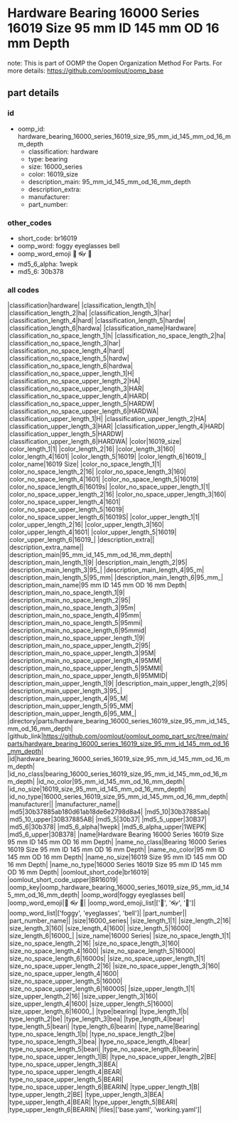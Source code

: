# Hardware Bearing 16000 Series 16019 Size 95 mm ID 145 mm OD 16 mm Depth  

note: This is part of OOMP the Oopen Organization Method For Parts. For more details: https://github.com/oomlout/oomp_base

##  part details





### id
* oomp_id: hardware_bearing_16000_series_16019_size_95_mm_id_145_mm_od_16_mm_depth
  * classification: hardware
  * type: bearing
  * size: 16000_series
  * color: 16019_size
  * description_main: 95_mm_id_145_mm_od_16_mm_depth
  * description_extra: 
  * manufacturer: 
  * part_number: 

### other_codes
* short_code: br16019
* oomp_word: foggy eyeglasses bell
* oomp_word_emoji :foggy: :eyeglasses: :bell:
* md5_6_alpha: 1wepk
* md5_6: 30b378

### all codes 
|classification|hardware|
|classification_length_1|h|
|classification_length_2|ha|
|classification_length_3|har|
|classification_length_4|hard|
|classification_length_5|hardw|
|classification_length_6|hardwa|
|classification_name|Hardware|
|classification_no_space_length_1|h|
|classification_no_space_length_2|ha|
|classification_no_space_length_3|har|
|classification_no_space_length_4|hard|
|classification_no_space_length_5|hardw|
|classification_no_space_length_6|hardwa|
|classification_no_space_upper_length_1|H|
|classification_no_space_upper_length_2|HA|
|classification_no_space_upper_length_3|HAR|
|classification_no_space_upper_length_4|HARD|
|classification_no_space_upper_length_5|HARDW|
|classification_no_space_upper_length_6|HARDWA|
|classification_upper_length_1|H|
|classification_upper_length_2|HA|
|classification_upper_length_3|HAR|
|classification_upper_length_4|HARD|
|classification_upper_length_5|HARDW|
|classification_upper_length_6|HARDWA|
|color|16019_size|
|color_length_1|1|
|color_length_2|16|
|color_length_3|160|
|color_length_4|1601|
|color_length_5|16019|
|color_length_6|16019_|
|color_name|16019 Size|
|color_no_space_length_1|1|
|color_no_space_length_2|16|
|color_no_space_length_3|160|
|color_no_space_length_4|1601|
|color_no_space_length_5|16019|
|color_no_space_length_6|16019s|
|color_no_space_upper_length_1|1|
|color_no_space_upper_length_2|16|
|color_no_space_upper_length_3|160|
|color_no_space_upper_length_4|1601|
|color_no_space_upper_length_5|16019|
|color_no_space_upper_length_6|16019S|
|color_upper_length_1|1|
|color_upper_length_2|16|
|color_upper_length_3|160|
|color_upper_length_4|1601|
|color_upper_length_5|16019|
|color_upper_length_6|16019_|
|description_extra||
|description_extra_name||
|description_main|95_mm_id_145_mm_od_16_mm_depth|
|description_main_length_1|9|
|description_main_length_2|95|
|description_main_length_3|95_|
|description_main_length_4|95_m|
|description_main_length_5|95_mm|
|description_main_length_6|95_mm_|
|description_main_name|95 mm ID 145 mm OD 16 mm Depth|
|description_main_no_space_length_1|9|
|description_main_no_space_length_2|95|
|description_main_no_space_length_3|95m|
|description_main_no_space_length_4|95mm|
|description_main_no_space_length_5|95mmi|
|description_main_no_space_length_6|95mmid|
|description_main_no_space_upper_length_1|9|
|description_main_no_space_upper_length_2|95|
|description_main_no_space_upper_length_3|95M|
|description_main_no_space_upper_length_4|95MM|
|description_main_no_space_upper_length_5|95MMI|
|description_main_no_space_upper_length_6|95MMID|
|description_main_upper_length_1|9|
|description_main_upper_length_2|95|
|description_main_upper_length_3|95_|
|description_main_upper_length_4|95_M|
|description_main_upper_length_5|95_MM|
|description_main_upper_length_6|95_MM_|
|directory|parts/hardware_bearing_16000_series_16019_size_95_mm_id_145_mm_od_16_mm_depth|
|github_link|https://github.com/oomlout/oomlout_oomp_part_src/tree/main/parts/hardware_bearing_16000_series_16019_size_95_mm_id_145_mm_od_16_mm_depth|
|id|hardware_bearing_16000_series_16019_size_95_mm_id_145_mm_od_16_mm_depth|
|id_no_class|bearing_16000_series_16019_size_95_mm_id_145_mm_od_16_mm_depth|
|id_no_color|95_mm_id_145_mm_od_16_mm_depth|
|id_no_size|16019_size_95_mm_id_145_mm_od_16_mm_depth|
|id_no_type|16000_series_16019_size_95_mm_id_145_mm_od_16_mm_depth|
|manufacturer||
|manufacturer_name||
|md5|30b37885ab180d61ab18de6e2798d8a4|
|md5_10|30b37885ab|
|md5_10_upper|30B37885AB|
|md5_5|30b37|
|md5_5_upper|30B37|
|md5_6|30b378|
|md5_6_alpha|1wepk|
|md5_6_alpha_upper|1WEPK|
|md5_6_upper|30B378|
|name|Hardware Bearing 16000 Series 16019 Size 95 mm ID 145 mm OD 16 mm Depth|
|name_no_class|Bearing 16000 Series 16019 Size 95 mm ID 145 mm OD 16 mm Depth|
|name_no_color|95 mm ID 145 mm OD 16 mm Depth|
|name_no_size|16019 Size 95 mm ID 145 mm OD 16 mm Depth|
|name_no_type|16000 Series 16019 Size 95 mm ID 145 mm OD 16 mm Depth|
|oomlout_short_code|br16019|
|oomlout_short_code_upper|BR16019|
|oomp_key|oomp_hardware_bearing_16000_series_16019_size_95_mm_id_145_mm_od_16_mm_depth|
|oomp_word|foggy eyeglasses bell|
|oomp_word_emoji|:foggy: :eyeglasses: :bell:|
|oomp_word_emoji_list|[':foggy:', ':eyeglasses:', ':bell:']|
|oomp_word_list|['foggy', 'eyeglasses', 'bell']|
|part_number||
|part_number_name||
|size|16000_series|
|size_length_1|1|
|size_length_2|16|
|size_length_3|160|
|size_length_4|1600|
|size_length_5|16000|
|size_length_6|16000_|
|size_name|16000 Series|
|size_no_space_length_1|1|
|size_no_space_length_2|16|
|size_no_space_length_3|160|
|size_no_space_length_4|1600|
|size_no_space_length_5|16000|
|size_no_space_length_6|16000s|
|size_no_space_upper_length_1|1|
|size_no_space_upper_length_2|16|
|size_no_space_upper_length_3|160|
|size_no_space_upper_length_4|1600|
|size_no_space_upper_length_5|16000|
|size_no_space_upper_length_6|16000S|
|size_upper_length_1|1|
|size_upper_length_2|16|
|size_upper_length_3|160|
|size_upper_length_4|1600|
|size_upper_length_5|16000|
|size_upper_length_6|16000_|
|type|bearing|
|type_length_1|b|
|type_length_2|be|
|type_length_3|bea|
|type_length_4|bear|
|type_length_5|beari|
|type_length_6|bearin|
|type_name|Bearing|
|type_no_space_length_1|b|
|type_no_space_length_2|be|
|type_no_space_length_3|bea|
|type_no_space_length_4|bear|
|type_no_space_length_5|beari|
|type_no_space_length_6|bearin|
|type_no_space_upper_length_1|B|
|type_no_space_upper_length_2|BE|
|type_no_space_upper_length_3|BEA|
|type_no_space_upper_length_4|BEAR|
|type_no_space_upper_length_5|BEARI|
|type_no_space_upper_length_6|BEARIN|
|type_upper_length_1|B|
|type_upper_length_2|BE|
|type_upper_length_3|BEA|
|type_upper_length_4|BEAR|
|type_upper_length_5|BEARI|
|type_upper_length_6|BEARIN|
|files|['base.yaml', 'working.yaml']|
